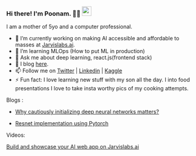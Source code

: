 ### Hi there! I'm Poonam. :woman_technologist: <img src="https://raw.githubusercontent.com/MartinHeinz/MartinHeinz/master/wave.gif" width="25"> 
I am a mother of 5yo and a computer professional.

- 🔭 I’m currently working on making AI accessible and affordable to masses at [Jarvislabs.ai](https://jarvislabs.ai/).
- 🌱 I’m learning MLOps (How to put ML in production)
- 💬 Ask me about deep learning, react.js(frontend stack)
- 📝 I blog [here](https://poonamvligade.github.io/).
- 📫 Follow me on [Twitter](https://twitter.com/Poonamligade) | [Linkedin](https://www.linkedin.com/in/poonamligade) | [Kaggle](https://www.kaggle.com/poonaml)
- ⚡ Fun fact: I love learning new stuff with my son all the day. I into food presentations I love to take insta worthy pics of my cooking attempts.



Blogs :

- [Why cautiously initializing deep neural networks matters?](https://medium.com/towards-data-science/what-is-weight-initialization-in-neural-nets-and-why-it-matters-ec45398f99fa)

- [Resnet implementation using Pytorch](https://jarvislabs.ai/blogs/resnet/)

Videos: 

[Build and showcase your AI web app on Jarvislabs.ai](https://www.youtube.com/watch?v=5azbbsOK5Wg)

